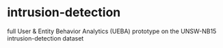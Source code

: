# intrusion-detection
full User &amp; Entity Behavior Analytics (UEBA) prototype on the UNSW-NB15 intrusion-detection dataset
